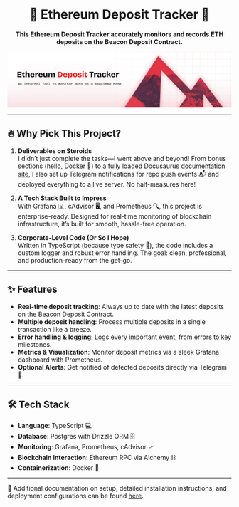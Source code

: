 <h1 align="center">🚀 Ethereum Deposit Tracker 🚀</h1>

<p align="center"><b>
  This Ethereum Deposit Tracker accurately monitors and records ETH deposits on the Beacon Deposit Contract. 
</b></p>

<p align="center">
  <img src="assets/banner-image.png" alt="Ethereum Deposit Tracker Banner"/>
</p>

---

## 🔥 Why Pick This Project?

1. **Deliverables on Steroids**  
   I didn’t just complete the tasks—I went above and beyond! From bonus sections (hello, Docker 🐳) to a fully loaded Docusaurus [documentation site](https://depodocs.osh.fyi/), I also set up Telegram notifications for repo push events 📬 and deployed everything to a live server. No half-measures here!

2. **A Tech Stack Built to Impress**  
   With Grafana 📊, cAdvisor 🖥️, and Prometheus 🔍, this project is enterprise-ready. Designed for real-time monitoring of blockchain infrastructure, it’s built for smooth, hassle-free operation. 

3. **Corporate-Level Code (Or So I Hope)**  
   Written in TypeScript (because type safety 💪), the code includes a custom logger and robust error handling. The goal: clean, professional, and production-ready from the get-go.

---

## ✨ Features

- **Real-time deposit tracking**: Always up to date with the latest deposits on the Beacon Deposit Contract.
- **Multiple deposit handling**: Process multiple deposits in a single transaction like a breeze.
- **Error handling & logging**: Logs every important event, from errors to key milestones.
- **Metrics & Visualization**: Monitor deposit metrics via a sleek Grafana dashboard with Prometheus.
- **Optional Alerts**: Get notified of detected deposits directly via Telegram 📱.

---

## 🛠️ Tech Stack

- **Language**: TypeScript 💻
- **Database**: Postgres with Drizzle ORM 🗄️
- **Monitoring**: Grafana, Prometheus, cAdvisor 📈
- **Blockchain Interaction**: Ethereum RPC via Alchemy ⛓️
- **Containerization**: Docker 🐳

---

📄 Additional documentation on setup, detailed installation instructions, and deployment configurations can be found [here](https://depodocs.osh.fyi/).
